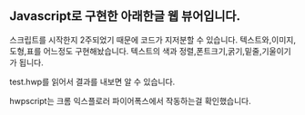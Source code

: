 <h2>Javascript로 구현한 아래한글 웹 뷰어입니다.</h2>
스크립트를 시작한지 2주되었기 때문에 코드가 지저분할 수 있습니다.
텍스트와,이미지,도형,표를 어느정도 구현해놨습니다.
텍스트의 색과 정렬,폰트크기,굵기,밑줄,기울이기가 됩니다.

test.hwp를 읽어서 결과를 내보면 알 수 있습니다.

hwpscript는 크롬 익스플로러 파이어폭스에서 작동하는걸 확인했습니다.
